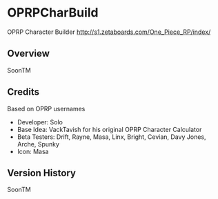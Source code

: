 # OPRPCharBuild
OPRP Character Builder http://s1.zetaboards.com/One_Piece_RP/index/

Overview
--------

SoonTM

Credits
-------

Based on OPRP usernames

* Developer: Solo
* Base Idea: VackTavish for his original OPRP Character Calculator
* Beta Testers: Drift, Rayne, Masa, Linx, Bright, Cevian, Davy Jones, Arche, Spunky
* Icon: Masa

Version History
---------------

SoonTM
